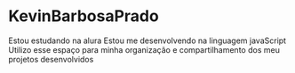 # KevinBarbosaPrado
Estou estudando na alura
Estou me desenvolvendo na linguagem javaScript
Utilizo esse espaço para minha organização e compartilhamento dos meu projetos desenvolvidos
